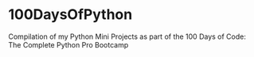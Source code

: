 # 100DaysOfPython
Compilation of my Python Mini Projects as part of the 100 Days of Code: The Complete Python Pro Bootcamp
